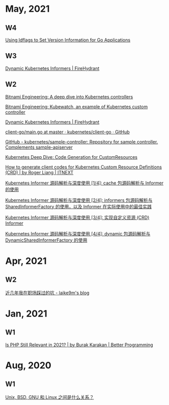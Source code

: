 # May, 2021

## W4

[Using ldflags to Set Version Information for Go Applications](https://www.digitalocean.com/community/tutorials/using-ldflags-to-set-version-information-for-go-applications)

## W3

[Dynamic Kubernetes Informers | FireHydrant](https://firehydrant.io/blog/dynamic-kubernetes-informers/)

## W2

[Bitnami Engineering: A deep dive into Kubernetes controllers](https://engineering.bitnami.com/articles/a-deep-dive-into-kubernetes-controllers.html)

[Bitnami Engineering: Kubewatch, an example of Kubernetes custom controller](https://engineering.bitnami.com/articles/kubewatch-an-example-of-kubernetes-custom-controller.html)

[Dynamic Kubernetes Informers | FireHydrant](https://firehydrant.io/blog/dynamic-kubernetes-informers/)

[client-go/main.go at master · kubernetes/client-go · GitHub](https://github.com/kubernetes/client-go/blob/master/examples/workqueue/main.go)

[GitHub - kubernetes/sample-controller: Repository for sample controller. Complements sample-apiserver](https://github.com/kubernetes/sample-controller)

[Kubernetes Deep Dive: Code Generation for CustomResources](https://www.openshift.com/blog/kubernetes-deep-dive-code-generation-customresources)

[How to generate client codes for Kubernetes Custom Resource Definitions (CRD) | by Roger Liang | ITNEXT](https://itnext.io/how-to-generate-client-codes-for-kubernetes-custom-resource-definitions-crd-b4b9907769ba)

[Kubernetes Informer 源码解析与深度使用 [1/4]: cache 包源码解析与 Informer 的使用](https://wbsnail.com/p/dive-into-kubernetes-informer)

[Kubernetes Informer 源码解析与深度使用 [2/4]: informers 包源码解析与 SharedInformerFactory 的使用，以及 Informer 在实际使用中的最佳实践](https://wbsnail.com/p/dive-into-kubernetes-informer-shared-informer-factory)

[Kubernetes Informer 源码解析与深度使用 [3/4]: 实现自定义资源 (CRD) Informer](https://wbsnail.com/p/dive-into-kubernetes-informer-crd-informer)

[Kubernetes Informer 源码解析与深度使用 [4/4]: dynamic 包源码解析与 DynamicSharedInformerFactory 的使用](https://wbsnail.com/p/dive-into-kubernetes-informer-dynamic-informer)

# Apr, 2021

## W2

[近几年我在职场踩过的坑 - laike9m's blog](https://laike9m.com/blog/jin-ji-nian-wo-zai-zhi-chang-cai-guo-de-keng,143/)

# Jan, 2021

## W1

[Is PHP Still Relevant in 2021? | by Burak Karakan | Better Programming](https://betterprogramming.pub/is-php-still-relevant-in-2021-19580c75855)


# Aug, 2020

## W1

[Unix, BSD, GNU 和 Linux 之间是什么关系？](https://wbsnail.com/p/difference-between-unix-bsd-gnu-and-linux)


